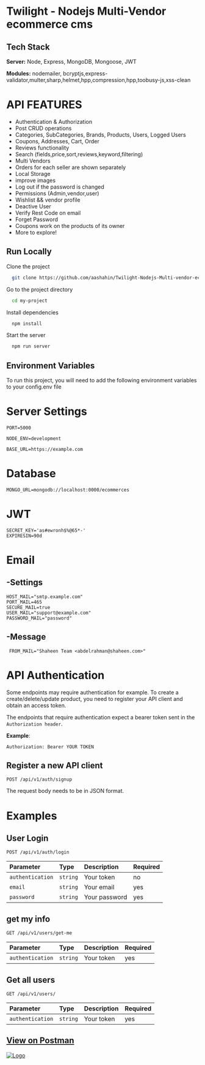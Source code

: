 # **Twilight - Nodejs Multi-Vendor ecommerce cms**

## Tech Stack

**Server:** Node, Express, MongoDB, Mongoose, JWT

**Modules:** nodemailer, bcryptjs,express-validator,multer,sharp,helmet,hpp,compression,hpp,toobusy-js,xss-clean

# API FEATURES

- Authentication & Authorization
- Post CRUD operations
- Categories, SubCategories, Brands, Products, Users, Logged Users
- Coupons, Addresses, Cart, Order
- Reviews functionality
- Search (fields,price,sort,reviews,keyword,filtering)
- Multi Vendors
- Orders for each seller are shown separately
- Local Storage
- improve images
- Log out if the password is changed
- Permissions (Admin,vendor,user)
- Wishlist && vendor profile
- Deactive User
- Verify Rest Code on email
- Forget Password
- Coupons work on the products of its owner
- More to explore!

## Run Locally

Clone the project

```bash
  git clone https://github.com/aashahin/Twilight-Nodejs-Multi-vendor-ecommerce-cms.git
```

Go to the project directory

```bash
  cd my-project
```

Install dependencies

```bash
  npm install
```

Start the server

```bash
  npm run server
```

## Environment Variables

To run this project, you will need to add the following environment variables to your config.env file

# Server Settings
```
PORT=5000

NODE_ENV=development

BASE_URL=https://example.com
```
# Database
```
MONGO_URL=mongodb://localhost:0000/ecommerces
```
# JWT
```
SECRET_KEY='as#ewronh$%@65*-'
EXPIRESIN=90d
```
# Email
## -Settings
```
HOST_MAIL="smtp.example.com"
PORT_MAIL=465
SECURE_MAIL=true
USER_MAIL="support@example.com"
PASSWORD_MAIL="password"
```
## -Message
```
 FROM_MAIL="Shaheen Team <abdelrahman@shaheen.com>"
```
# API Authentication

Some endpoints may require authentication for example. To create a create/delete/update product, you need to register your API client and obtain an access token.

The endpoints that require authentication expect a bearer token sent in the `Authorization header`.

**Example**:

`Authorization: Bearer YOUR TOKEN`

## Register a new API client

```http
POST /api/v1/auth/signup
```

The request body needs to be in JSON format.

# **Examples**

## **User Login**

```http
POST /api/v1/auth/login
```

| Parameter        | Type     | Description   | Required |
| :--------------- | :------- | :------------ | :------- |
| `authentication` | `string` | Your token    | no       |
| `email`          | `string` | Your email    | yes      |
| `password`       | `string` | Your password | yes      |


## **get my info**

```http
GET /api/v1/users/get-me
```

| Parameter        | Type     | Description | Required |
| :--------------- | :------- | :---------- | :------- |
| `authentication` | `string` | Your token  | yes      |

## **Get all users**

```http
GET /api/v1/users/
```

| Parameter        | Type     | Description | Required |
| :--------------- | :------- | :---------- | :------- |
| `authentication` | `string` | Your token  | yes       |

## **[View on Postman](https://www.postman.com/orbital-module-geologist-396425/workspace/twilight-multi-vendor-ecommerce)**

[![Logo](https://pub-ebc3292441104a07b54e254192a1b246.r2.dev/icons8-postman-is-the-only-complete-api-development-environment-96.png)](https://www.postman.com/orbital-module-geologist-396425/workspace/twilight-multi-vendor-ecommerce)
